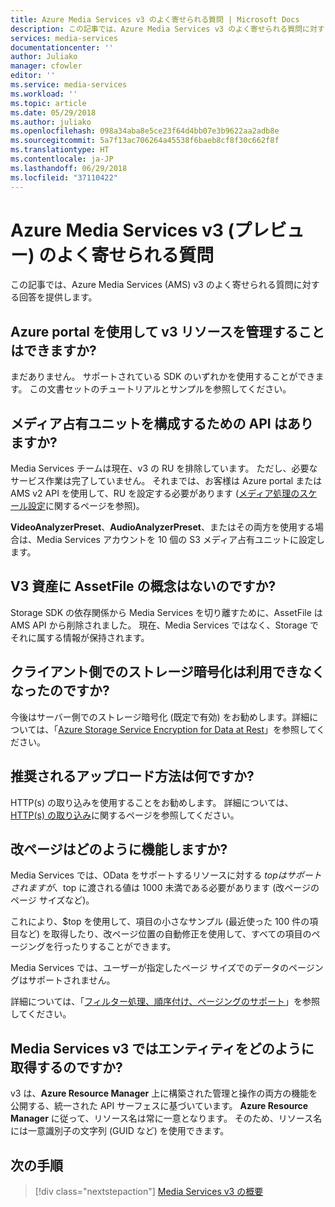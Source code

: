 ```yaml
---
title: Azure Media Services v3 のよく寄せられる質問 | Microsoft Docs
description: この記事では、Azure Media Services v3 のよく寄せられる質問に対する回答を提供します。
services: media-services
documentationcenter: ''
author: Juliako
manager: cfowler
editor: ''
ms.service: media-services
ms.workload: ''
ms.topic: article
ms.date: 05/29/2018
ms.author: juliako
ms.openlocfilehash: 098a34aba8e5ce23f64d4bb07e3b9622aa2adb8e
ms.sourcegitcommit: 5a7f13ac706264a45538f6baeb8cf8f30c662f8f
ms.translationtype: HT
ms.contentlocale: ja-JP
ms.lasthandoff: 06/29/2018
ms.locfileid: "37110422"
---
```

# <a name="azure-media-services-v3-preview-frequently-asked-questions"></a>Azure Media Services v3 (プレビュー) のよく寄せられる質問

この記事では、Azure Media Services (AMS) v3 のよく寄せられる質問に対する回答を提供します。

## <a name="can-i-use-the-azure-portal-to-manage-v3-resources"></a>Azure portal を使用して v3 リソースを管理することはできますか?

まだありません。 サポートされている SDK のいずれかを使用することができます。 この文書セットのチュートリアルとサンプルを参照してください。

## <a name="is-there-an-api-for-configuring-media-reserved-units"></a>メディア占有ユニットを構成するための API はありますか?

Media Services チームは現在、v3 の RU を排除しています。 ただし、必要なサービス作業は完了していません。 それまでは、お客様は Azure portal または AMS v2 API を使用して、RU を設定する必要があります ([メディア処理のスケール設定](../previous/media-services-scale-media-processing-overview.md)に関するページを参照)。 

**VideoAnalyzerPreset**、**AudioAnalyzerPreset**、またはその両方を使用する場合は、Media Services アカウントを 10 個の S3 メディア占有ユニットに設定します。

## <a name="does-v3-asset-have-no-assetfile-concept"></a>V3 資産に AssetFile の概念はないのですか?

Storage SDK の依存関係から Media Services を切り離すために、AssetFile は AMS API から削除されました。 現在、Media Services ではなく、Storage でそれに属する情報が保持されます。 

## <a name="where-did-client-side-storage-encryption-go"></a>クライアント側でのストレージ暗号化は利用できなくなったのですか?

今後はサーバー側でのストレージ暗号化 (既定で有効) をお勧めします。詳細については、「[Azure Storage Service Encryption for Data at Rest](https://docs.microsoft.com/azure/storage/common/storage-service-encryption)」を参照してください。

## <a name="what-is-the-recommended-upload-method"></a>推奨されるアップロード方法は何ですか?

HTTP(s) の取り込みを使用することをお勧めします。 詳細については、[HTTP(s) の取り込み](job-input-from-http-how-to.md)に関するページを参照してください。

## <a name="how-does-pagination-work"></a>改ページはどのように機能しますか?

Media Services では、OData をサポートするリソースに対する $top はサポートされますが、$top に渡される値は 1000 未満である必要があります (改ページのページ サイズなど)。

これにより、$top を使用して、項目の小さなサンプル (最近使った 100 件の項目など) を取得したり、改ページ位置の自動修正を使用して、すべての項目のページングを行ったりすることができます。 

Media Services では、ユーザーが指定したページ サイズでのデータのページングはサポートされません。

詳細については、「[フィルター処理、順序付け、ページングのサポート](assets-concept.md#filtering-ordering-paging)」を参照してください。

## <a name="how-to-retrieve-an-entity-in-media-services-v3"></a>Media Services v3 ではエンティティをどのように取得するのですか?

v3 は、**Azure Resource Manager** 上に構築された管理と操作の両方の機能を公開する、統一された API サーフェスに基づいています。 **Azure Resource Manager** に従って、リソース名は常に一意となります。 そのため、リソース名には一意識別子の文字列 (GUID など) を使用できます。 

## <a name="next-steps"></a>次の手順

> [!div class="nextstepaction"]
> [Media Services v3 の概要](media-services-overview.md)
